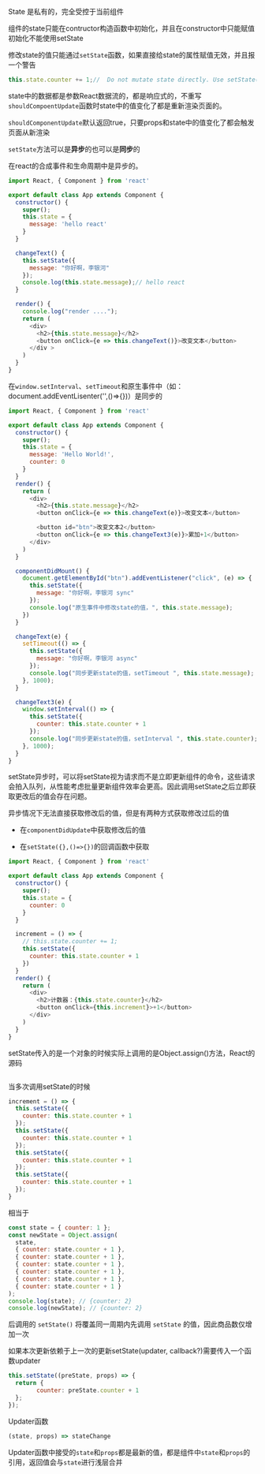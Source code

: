 State 是私有的，完全受控于当前组件

组件的state只能在contructor构造函数中初始化，并且在constructor中只能赋值初始化不能使用setState

修改state的值只能通过`setState`函数，如果直接给state的属性赋值无效，并且报一个警告

```js
this.state.counter += 1;//  Do not mutate state directly. Use setState()  react/no-direct-mutation-state
```

state中的数据都是参数React数据流的，都是响应式的，不重写 `shouldCompoentUpdate`函数时state中的值变化了都是重新渲染页面的。

`shouldComponentUpdate`默认返回true，只要props和state中的值变化了都会触发页面从新渲染

`setState`方法可以是**异步**的也可以是**同步**的

在react的合成事件和生命周期中是异步的。

```javascript
import React, { Component } from 'react'

export default class App extends Component {
  constructor() {
    super();
    this.state = {
      message: 'hello react'
    }
  }

  changeText() {
    this.setState({
      message: "你好啊，李银河"
    });
    console.log(this.state.message);// hello react
  }

  render() {
    console.log("render ....");
    return (
      <div>
      	<h2>{this.state.message}</h2>
        <button onClick={e => this.changeText()}>改变文本</button>
      </div >
    )
  }
}
```



在`window.setInterval`、`setTimeout`和原生事件中（如：document.addEventLisenter('',()=>{})）是同步的

```js
import React, { Component } from 'react'

export default class App extends Component {
  constructor() {
    super();
    this.state = {
      message: 'Hello World!',
      counter: 0
    }
  }
  render() {
    return (
      <div>
        <h2>{this.state.message}</h2>
        <button onClick={e => this.changeText(e)}>改变文本</button>

        <button id="btn">改变文本2</button>
        <button onClick={e => this.changeText3(e)}>累加+1</button>
      </div>
    )
  }

  componentDidMount() {
    document.getElementById("btn").addEventListener("click", (e) => {
      this.setState({
        message: "你好啊，李银河 sync"
      });
      console.log("原生事件中修改state的值，", this.state.message);
    })
  }

  changeText(e) {
    setTimeout(() => {
      this.setState({
        message: "你好啊，李银河 async"
      });
      console.log("同步更新state的值，setTimeout ", this.state.message);
    }, 1000);
  }

  changeText3(e) {
    window.setInterval(() => {
      this.setState({
        counter: this.state.counter + 1
      });
      console.log("同步更新state的值，setInterval ", this.state.counter);
    }, 1000);
  }
}

```

setState异步时，可以将setState视为请求而不是立即更新组件的命令，这些请求会拍入队列，从性能考虑批量更新组件效率会更高。因此调用setState之后立即获取更改后的值会存在问题。

异步情况下无法直接获取修改后的值，但是有两种方式获取修改过后的值

* 在`componentDidUpdate`中获取修改后的值

* 在`setState({},()=>{})`的回调函数中获取

```javascript
import React, { Component } from 'react'

export default class App extends Component {
  constructor() {
    super();
    this.state = {
      counter: 0
    }
  }

  increment = () => {
    // this.state.counter += 1;
    this.setState({
      counter: this.state.counter + 1
    })
  }
  render() {
    return (
      <div>
        <h2>计数器：{this.state.counter}</h2>
        <button onClick={this.increment}>+1</button>
      </div>
    )
  }
}
```



setState传入的是一个对象的时候实际上调用的是Object.assign()方法，React的源码

```js

```



当多次调用setState的时候

```js
increment = () => {
  this.setState({
    counter: this.state.counter + 1
  });
  this.setState({
    counter: this.state.counter + 1
  });
  this.setState({
    counter: this.state.counter + 1
  });
  this.setState({
    counter: this.state.counter + 1
  });
}
```

相当于

```js
const state = { counter: 1 };
const newState = Object.assign(
  state,
  { counter: state.counter + 1 },
  { counter: state.counter + 1 },
  { counter: state.counter + 1 },
  { counter: state.counter + 1 },
  { counter: state.counter + 1 },
  { counter: state.counter + 1 }
);
console.log(state); // {counter: 2}
console.log(newState); // {counter: 2}
```

后调用的 `setState()` 将覆盖同一周期内先调用 `setState` 的值，因此商品数仅增加一次



如果本次更新依赖于上一次的更新setState(updater, callback?)需要传入一个函数updater

```js
this.setState((preState, props) => {
  return {
    	counter: preState.counter + 1
  };
});
```

Updater函数

```js
(state, props) => stateChange
```

Updater函数中接受的`state`和`props`都是最新的值，都是组件中`state`和`props`的引用，返回值会与`state`进行浅层合并

